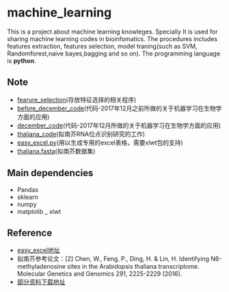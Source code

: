 # machine_learning

This is a project about machine learning knowleges. Specially It is used for sharing machine learning codes in bioinfomatics. The procedures includes features extraction, features selection, model traning(such as SVM, Randomforest,naive bayes,bagging and so on). The programming language is **python**.

## Note
- [fearure_selection](https://github.com/chr2117216003/machine_learning/tree/master/feature_selection)(存放特征选择的相关程序)
- [before_december_code](https://github.com/chr2117216003/machine_learning/tree/master/before_december_code)(代码-2017年12月之前所做的关于机器学习在生物学方面的应用)
- [december_code](https://github.com/chr2117216003/machine_learning/tree/master/december_code)(代码-2017年12月所做的关于机器学习在生物学方面的应用)
- [thaliana_code](https://github.com/chr2117216003/machine_learning/tree/master/thaliana_code)(拟南芥RNA位点识别研究的工作)
- [easy_excel.py](https://github.com/chr2117216003/machine_learning/blob/master/easy_excel.py)(用以生成专用的excel表格，需要xlwt包的支持)
- [thaliana.fasta](https://github.com/chr2117216003/machine_learning/blob/master/thaliana.fasta)(拟南芥数据集)
## Main dependencies

- Pandas
- sklearn
- numpy
- matplolib
_ xlwt

## Reference

- [easy_excel地址](https://github.com/ShixiangWan/Easy-Classify)
- 拟南芥参考论文：[2] Chen, W., Feng, P., Ding, H. & Lin, H. Identifying N6-methyladenosine sites in the Arabidopsis thaliana transcriptome. Molecular Genetics and Genomics 291, 2225-2229 (2016). 
- [部分资料下载地址](http://server.malab.cn/RAM-NPPS/data.jsp)

